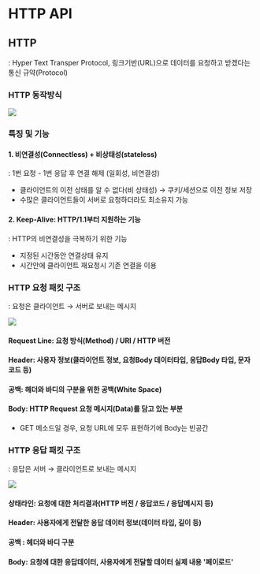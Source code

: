 # HTTP API



## HTTP

: Hyper Text Transper Protocol, 링크기반(URL)으로 데이터를 요청하고 받겠다는 통신 규약(Protocol)



### HTTP 동작방식

![](https://img1.daumcdn.net/thumb/R1280x0/?scode=mtistory2&fname=https%3A%2F%2Fblog.kakaocdn.net%2Fdn%2FnIwua%2FbtqC3rtkCRo%2FWVw2qw2qkGYo67ZO23xZu0%2Fimg.png) 



### 특징 및 기능

#### 1. 비연결성(Connectless) + 비상태성(stateless)

: 1번 요청 - 1번 응답 후 연결 해제 (일회성, 비연결성)

- 클라이언트의 이전 상태를 알 수 없다(비 상태성) → 쿠키/세션으로 이전 정보 저장
- 수많은 클라이언트들이 서버로 요청하더라도 최소유지 가능

#### 2. Keep-Alive: HTTP/1.1부터 지원하는 기능

: HTTP의 비연결성을 극복하기 위한 기능

- 지정된 시간동안 연결상태 유지
- 시간안에 클라이언트 재요청시 기존 연결을 이용



### HTTP 요청 패킷 구조

: 요청은 클라이언트 → 서버로 보내는 메시지

![](https://img1.daumcdn.net/thumb/R1280x0/?scode=mtistory2&fname=https%3A%2F%2Fblog.kakaocdn.net%2Fdn%2FbCTmOL%2FbtqC4uJQIqT%2F0q7bYu7IjOsQ4vs02kRSc1%2Fimg.png) 

#### Request Line: 요청 방식(Method) / URI / HTTP 버전

#### Header: 사용자 정보(클라이언트 정보, 요청Body 데이터타입, 응답Body 타입, 문자코드 등)

#### 공백: 헤더와 바디의 구분을 위한 공백(White Space)

#### Body: HTTP Request 요청 메시지(Data)를 담고 있는 부분

- GET 메소드일 경우, 요청 URL에 모두 표현하기에 Body는 빈공간



### HTTP 응답 패킷 구조

: 응답은 서버 → 클라이언트로 보내는 메시지

![](https://img1.daumcdn.net/thumb/R1280x0/?scode=mtistory2&fname=https%3A%2F%2Fblog.kakaocdn.net%2Fdn%2FARxV3%2FbtqCZ0DIsvH%2FW7NIWvqPG9yFBMAuKGTbfk%2Fimg.png) 

#### 상태라인: 요청에 대한 처리결과(HTTP 버전 / 응답코드 / 응답메시지 등)

#### Header: 사용자에게 전달한 응답 데이터 정보(데이터 타입, 길이 등)

#### 공백 : 헤더와 바디 구분

#### Body: 요청에 대한 응답데이터, 사용자에게 전달할 데이터 실제 내용 '페이로드'

